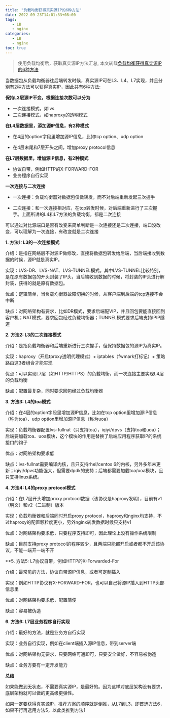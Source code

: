 ```yaml
---
title: "负载均衡获得真实源IP的6种方法"
date: 2022-09-23T14:01:33+08:00
tags:
   - LB 
   - nginx
categories:
   - LB 
   - nginx
toc: true
---
```


> 使用负载均衡后，获取真实源IP方法汇总, 本文转载[负载均衡获得真实源IP的6种方法](https://cloud.tencent.com/developer/article/1468108)

当数据包从负载均衡器往后端转发时候，真实源IP可在L3、L4、L7实现，并且分别有2种方法可以获得真实IP，因此共有6种方法:

**保持L3层源IP不变，根据连接次数可以分为**

- 一次连接模式，如lvs
- 二次连接模式，如haproxy的透明模式

**在L4层数据里，添加源IP信息，有2种模式**

- 在4层的option字段里增加源IP信息，比如tcp option、udp option

- 在4层末尾和7层开头之间，增加proxy protocol信息

**在L7层数据里，增加源IP信息，有2种模式**

- 协议自带，例如HTTP的X-FORWARD-FOR
- 业务程序自行实现

**一次连接与二次连接**

- 一次连接：负载均衡器对数据包仅做转发，而不对后端重新发起三次握手

- 二次连接：和一次连接相对应，在tcp转发时候，对后端重新进行了三次握手。上面所讲的L4和L7方法的负载均衡，都是二次连接

可以通过对比源端口是否有改变来简单判断是一次连接还是二次连接，端口没改变，可以理解为一次连接，有改变就是二次连接

**1. 方法1: L3的一次连接模式**

介绍：是指在网络层不对源IP做修改，直接将数据包转发给后端，当后端接收到数据的时候，源IP就是真实IP。

实现：LVS-DR、LVS-NAT、LVS-TUNNEL模式。其中LVS-TUNNEL比较特别，是在原有数据包的开头封装了IP头，当后端收到数据的时候，将封装的IP头进行解封装，获得的就是原有数据包。

优点：逻辑简单，当负载均衡器故障切换的时候，从客户端到后端的tcp连接不会中断

缺点：对网络架构有要求，比如DR模式，要求后端配VIP，并且回包要能直接回到客户机；NAT模式，要求回包经过负载均衡器；TUNNEL模式要求后端支持IPIP隧道

**2. 方法2: L3的二次连接模式**

介绍：是指负载均衡器和后端重新进行三次握手，但保持数据包的源IP为真实IP。

实现：haproxy（开启tproxy透明代理模式）+ iptables（fwmark打标记）+ 策略路由这3者组合才能实现

优点：可以实现L7层（如HTTP/HTTPS）的负载均衡，而一次连接主要实现L4层的负载均衡

缺点：配置最复杂，同时要求回包经过负载均衡器

**3. 方法3: L4的toa模式**

介绍：在4层的option字段里增加源IP信息，比如在tcp option里增加源IP信息（称为toa）、udp option里增加源IP信息（称为uoa）

实现：负载均衡器配置lvs-fullnat（只支持toa），iqiyi/dpvs（支持toa和uoa）；后端要加载toa、uoa模块，这个模块的作用是替换了后端应用程序获取IP的系统接口的钩子

优点：对网络架构要求低

缺点：lvs-fullnat需要编译内核，且只支持rhel/centos 6的内核，另外多年未更新；iqiyi/dpvs功能强大，但需要dpdk的支持；后端都需要加载toa/uoa模块，且只支持linux系统。

**4. 方法4: L4的proxy protocol模式**

介绍：在L7层开头增加proxy protocol数据（该协议是haproxy发明），目前有v1（明文）和v2（二进制）版本

实现：负载均衡器和后端同时开启proxy protocol，haproxy和nginx均支持，不过haproxy的配置颗粒度更小，另外nginx转发数据时候只支持v1

优点：对网络架构要求低，只要程序支持即可，因此理论上没有操作系统限制

缺点：目前支持proxy protocol的程序较少，且两端只能都开启或者都不开启该协议，不能一端开一端不开

**5. 方法5: L7协议自带，例如HTTP的X-Forwarded-For

介绍：最常见的方法，协议自带源IP信息，或者可定制插入

实现：例如HTTP协议有X-FORWARD-FOR，也可以自己将源IP插入到HTTP头部信息里

优点：对网络架构要求低，配置简便

缺点：容易被伪造

**6. 方法6: L7层业务程序自行实现**

介绍：最好的方法，就是业务方自行实现

实现：业务自行实现，例如在client端插入源IP信息，带到server端

优点：对网络架构无要求，只要网络可通即可，只要安全做好，不容易被伪造

缺点：业务方要有一定开发能力

**总结**

如果能做到无状态，不需要真实源IP，是最好的。因为这样对底层架构没有要求，底层架构就可以做的更高级更弹性。

如果一定要获得真实源IP，推荐方案的顺序就是倒推，从L7到L3，即首选方法6，如果不行再选用方法5，以此类推到方法1
